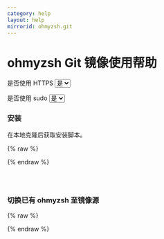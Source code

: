 ```yaml
---
category: help
layout: help
mirrorid: ohmyzsh.git
---
```


# ohmyzsh Git 镜像使用帮助

<form class="form-inline">
<div class="form-group">
	<label>是否使用 HTTPS</label>
	<select id="http-select" class="form-control content-select" data-target="#content-0,#content-1">
	  <option data-http_protocol="https://" selected>是</option>
	  <option data-http_protocol="http://">否</option>
	</select>
</div>
</form>


<form class="form-inline">
<div class="form-group">
	<label>是否使用 sudo</label>
	<select id="sudo-select" class="form-control content-select" data-target="#content-0,#content-1">
	  <option data-sudo="sudo " selected>是</option>
	  <option data-sudo="">否</option>
	</select>
</div>
</form>



### 安装

在本地克隆后获取安装脚本。



{% raw %}
<script id="template-0" type="x-tmpl-markup">
git clone {{http_protocol}}{{mirror}}
cd ohmyzsh/tools
REMOTE={{http_protocol}}{{mirror}} sh install.sh
</script>
{% endraw %}

<p></p>

<pre>
<code id="content-0" class="language-bash" data-template="#template-0" data-select="#http-select,#sudo-select">
</code>
</pre>


### 切换已有 ohmyzsh 至镜像源



{% raw %}
<script id="template-1" type="x-tmpl-markup">
git -C $ZSH remote set-url origin {{http_protocol}}{{mirror}}
git -C $ZSH pull
</script>
{% endraw %}

<p></p>

<pre>
<code id="content-1" class="language-bash" data-template="#template-1" data-select="#http-select,#sudo-select">
</code>
</pre>


